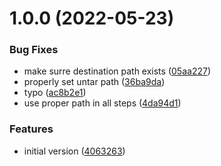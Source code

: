 # 1.0.0 (2022-05-23)


### Bug Fixes

* make surre destination path exists ([05aa227](https://github.com/ATOS-Actions/download-artifact/commit/05aa227943cb455fc32a42f76f5324da29b15995))
* properly set untar path ([36ba9da](https://github.com/ATOS-Actions/download-artifact/commit/36ba9da5bf033354dfbaa3e59aaa834a5b9ceced))
* typo ([ac8b2e1](https://github.com/ATOS-Actions/download-artifact/commit/ac8b2e1e795a181b2fe55c956df82bd1a7e93a3b))
* use proper path in all steps ([4da94d1](https://github.com/ATOS-Actions/download-artifact/commit/4da94d1dd70ae6e37eed51290a851787ad76f821))


### Features

* initial version ([4063263](https://github.com/ATOS-Actions/download-artifact/commit/4063263b332d9d3ba8da3769064e5f7784a3622c))
